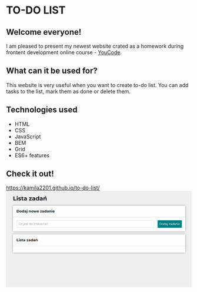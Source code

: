 # TO-DO LIST
## Welcome everyone!
I am pleased to present my newest website crated as a homework during frontent development online course - [YouCode](https://youcode.pl/). 
## What can it be used for?
This website is very useful when you want to create to-do list. You can add tasks to the list, mark them as done or delete them.
## Technologies used
- HTML
- CSS
- JavaScript
- BEM
- Grid
- ES6+ features
## Check it out!
https://kamila2201.github.io/to-do-list/
![to-do list website animation gif](images/animationv2.gif)
